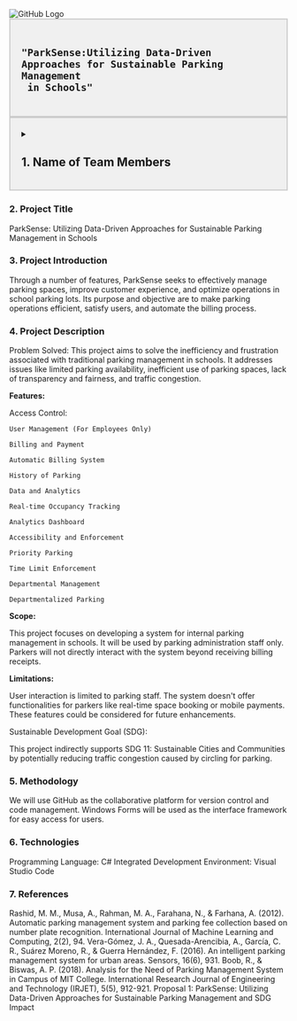<img src="/images/logo.png" alt="GitHub Logo">

<div style="background-color: #f0f0f0; border: 2px solid #ccc; padding: 20px;">
<h2>
	
	"ParkSense:Utilizing Data-Driven Approaches for Sustainable Parking Management
     in Schools"
</h2>
</div>

<div style="background-color: #f0f0f0; border: 2px solid #ccc; padding: 20px;">
<details>
  <summary><h2>1. Name of Team Members</h2></summary>
  

Barcelona, Nielle

Crisologo, Aaron Angelo

Mirabel, Kevin Hans

Ramos, Mark Kevin

  
</details>
</div>

<h3>2. Project Title</h3>
    ParkSense: Utilizing Data-Driven Approaches for Sustainable Parking Management in Schools

<h3>3. Project Introduction</h3>
    Through a number of features, ParkSense seeks to effectively manage parking spaces, improve customer experience, and optimize operations in school parking lots. Its purpose and objective are to make parking operations efficient, satisfy users, and automate the billing process.

<h3>4. Project Description</h3>
Problem Solved:
    This project aims to solve the inefficiency and frustration associated with traditional parking management in schools. It addresses issues like limited parking availability, inefficient use of parking spaces, lack of transparency and fairness, and traffic congestion.

**Features:**

Access Control:

	User Management (For Employees Only)
 
	Billing and Payment
 
	Automatic Billing System
 
	History of Parking
 
	Data and Analytics
 
	Real-time Occupancy Tracking
 
	Analytics Dashboard
 
	Accessibility and Enforcement
 
	Priority Parking
 
	Time Limit Enforcement
 
	Departmental Management
 
	Departmentalized Parking
 
**Scope:**

  This project focuses on developing a system for internal parking management in schools. It will be used by parking administration staff only. Parkers will not directly interact with the system beyond receiving billing receipts.

**Limitations:**

  User interaction is limited to parking staff. The system doesn't offer functionalities for parkers like real-time space booking or mobile payments. These features could be considered for future enhancements.

Sustainable Development Goal (SDG):

  This project indirectly supports SDG 11: Sustainable Cities and Communities by potentially reducing traffic congestion caused by circling for parking.

<h3>5. Methodology</h3>

  We will use GitHub as the collaborative platform for version control and code management. Windows Forms will be used as the interface framework for easy access for users.

<h3>6. Technologies</h3>

   Programming Language: C#
Integrated Development Environment: Visual Studio Code
<h3>7. References</h3>

   Rashid, M. M., Musa, A., Rahman, M. A., Farahana, N., & Farhana, A. (2012). Automatic parking management system and parking fee collection based on number plate recognition. International Journal of Machine Learning and Computing, 2(2), 94.
Vera-Gómez, J. A., Quesada-Arencibia, A., García, C. R., Suárez Moreno, R., & Guerra Hernández, F. (2016). An intelligent parking management system for urban areas. Sensors, 16(6), 931.
Boob, R., & Biswas, A. P. (2018). Analysis for the Need of Parking Management System in Campus of MIT College. International Research Journal of Engineering and Technology (IRJET), 5(5), 912-921.
Proposal 1: ParkSense: Utilizing Data-Driven Approaches for Sustainable Parking Management and SDG Impact



